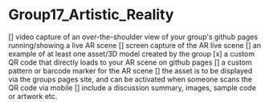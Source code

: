 # Group17_Artistic_Reality

[] video capture of an over-the-shoulder view of your group's github pages running/showing a live AR scene
[] screen capture of the AR live scene
[] an example of at least one asset/3D model created by the group
[x] a custom QR code that directly loads to your AR scene on github pages
[] a custom pattern or barcode marker for the AR scene
[] the asset is to be displayed via the groups pages site, and can be activated when someone scans the QR code via mobile
[] include a discussion summary, images, sample code or artwork etc.
